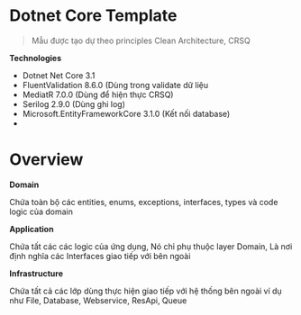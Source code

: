 # Dotnet Core Template

>  Mẫu được tạo dự theo principles Clean Architecture, CRSQ

**Technologies**
*  Dotnet Net Core 3.1
*  FluentValidation 8.6.0 (Dùng trong validate dữ liệu
*  MediatR 7.0.0 (Dùng để hiện thực CRSQ)
*  Serilog 2.9.0 (Dùng ghi log)
*  Microsoft.EntityFrameworkCore 3.1.0 (Kết nối database)
*  

# Overview

**Domain**

Chứa toàn bộ các entities, enums, exceptions, interfaces, types và code logic của domain

**Application**

Chứa tất các các logic của ứng dụng, Nó chỉ phụ thuộc layer Domain, Là nơi định nghĩa các Interfaces giao tiếp với bên ngoài

**Infrastructure**

Chứa tất cả các lớp dùng thực hiện giao tiếp với hệ thống bên ngoài ví dụ như File, Database, Webservice, ResApi, Queue